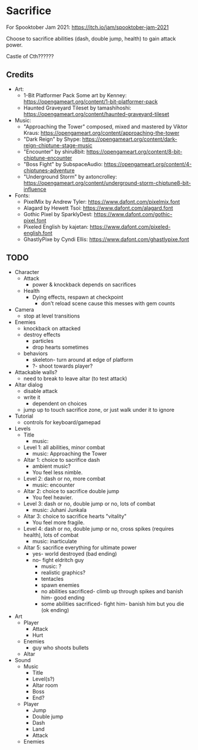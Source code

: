 # Sacrifice

For Spooktober Jam 2021: https://itch.io/jam/spooktober-jam-2021

Choose to sacrifice abilities (dash, double jump, health) to gain attack power.

Castle of Cth??????

## Credits

- Art:
	- 1-Bit Platformer Pack Some art by Kenney: https://opengameart.org/content/1-bit-platformer-pack
	- Haunted Graveyard Tileset by tamashihoshi: https://opengameart.org/content/haunted-graveyard-tileset
- Music:
	- "Approaching the Tower" composed, mixed and mastered by Viktor Kraus: https://opengameart.org/content/approaching-the-tower
	- "Dark Reign" by Shype: https://opengameart.org/content/dark-reign-chiptune-stage-music
	- "Encounter" by shiru8bit: https://opengameart.org/content/8-bit-chiptune-encounter
	- "Boss Fight" by SubspaceAudio: https://opengameart.org/content/4-chiptunes-adventure
	- "Underground Storm" by axtoncrolley: https://opengameart.org/content/underground-storm-chiptune8-bit-influence
- Fonts:
	- PixelMix by Andrew Tyler: https://www.dafont.com/pixelmix.font
	- Alagard by Hewett Tsoi: https://www.dafont.com/alagard.font
	- Gothic Pixel by SparklyDest: https://www.dafont.com/gothic-pixel.font
	- Pixeled English by kajetan: https://www.dafont.com/pixeled-english.font
	- GhastlyPixe by Cyndi Ellis: https://www.dafont.com/ghastlypixe.font

## TODO

- Character
	- Attack
		- power & knockback depends on sacrifices
	- Health
		- Dying effects, respawn at checkpoint
			- don't reload scene cause this messes with gem counts
- Camera
	- stop at level transitions
- Enemies
	- knockback on attacked
	- destroy effects
		- particles
		- drop hearts sometimes
	- behaviors
		- skeleton- turn around at edge of platform
		- ?- shoot towards player?
- Attackable walls?
	- need to break to leave altar (to test attack)
- Altar dialog
	- disable attack
	- write it
		- dependent on choices
	- jump up to touch sacrifice zone, or just walk under it to ignore
- Tutorial
	- controls for keyboard/gamepad
- Levels
	- Title
		- music: 
	- Level 1: all abilities, minor combat
		- music: Approaching the Tower
	- Altar 1: choice to sacrifice dash
		- ambient music?
		- You feel less nimble.
	- Level 2: dash or no, more combat
		- music: encounter
	- Altar 2: choice to sacrifice double jump
		- You feel heavier.
	- Level 3: dash or no, double jump or no, lots of combat
		- music: Juhani Junkala
	- Altar 3: choice to sacrifice hearts "vitality"
		- You feel more fragile.
	- Level 4: dash or no, double jump or no, cross spikes (requires health), lots of combat
		- music: inarticulate
	- Altar 5: sacrifice everything for ultimate power
		- yes- world destroyed (bad ending)
		- no- fight eldritch guy
			- music: ?
			- realistic graphics?
			- tentacles
			- spawn enemies
			- no abilities sacrificed- climb up through spikes and banish him- good ending
			- some abilities sacrificed- fight him- banish him but you die (ok ending)
- Art
	- Player
		- Attack
		- Hurt
	- Enemies
		- guy who shoots bullets
	- Altar
- Sound
	- Music
		- Title
		- Level(s?)
		- Altar room
		- Boss
		- End?
	- Player
		- Jump
		- Double jump
		- Dash
		- Land
		- Attack
	- Enemies